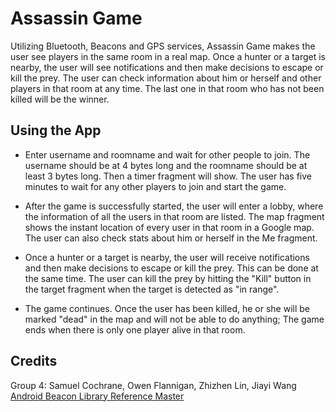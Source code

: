 # Assassin Game

Utilizing Bluetooth, Beacons and GPS services, Assassin Game makes the user see players in the same room in a real map. Once a hunter or a target is nearby, the user will see notifications and then make decisions to escape or kill the prey. The user can check information about him or herself and other players in that room at any time. The last one in that room who has not been killed will be the winner.
 
 
## Using the App

* Enter username and roomname and wait for other people to join. The username should be at 4 bytes long and the roomname should be at least 3 bytes long. Then a timer fragment will show. The user has five minutes to wait for any other players to join and start the game. 

* After the game is successfully started, the user will enter a lobby, where the information of all the users in that room are listed. The map fragment shows the instant location of every user in that room in a Google map. The user can also check stats about him or herself in the Me fragment. 

* Once a hunter or a target is nearby, the user will receive notifications and then make decisions to escape or kill the prey. This can be done at the same time. The user can kill the prey by hitting the "Kill" button in the target fragment when the target is detected as "in range".

* The game continues. Once the user has been killed, he or she will be marked "dead" in the map and will not be able to do anything; The game ends when there is only one player alive in that room.
 
 
## Credits
Group 4: Samuel Cochrane, Owen Flannigan, Zhizhen Lin, Jiayi Wang
[Android Beacon Library Reference Master](https://altbeacon.github.io/android-beacon-library/download.html)